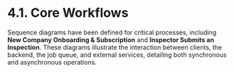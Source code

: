 # 4.1. Core Workflows
Sequence diagrams have been defined for critical processes, including **New Company Onboarding & Subscription** and **Inspector Submits an Inspection**. These diagrams illustrate the interaction between clients, the backend, the job queue, and external services, detailing both synchronous and asynchronous operations.
